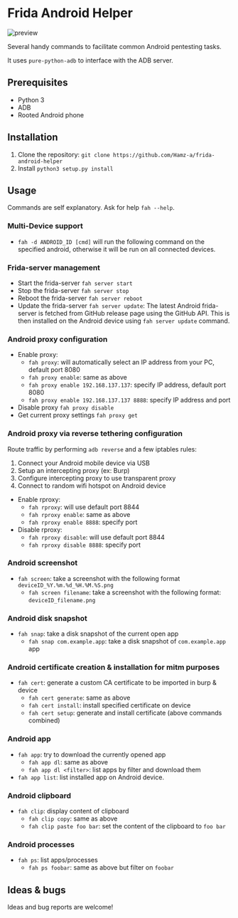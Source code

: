 # Frida Android Helper

![preview](preview.png?raw=true)

Several handy commands to facilitate common Android pentesting tasks.

It uses `pure-python-adb` to interface with the ADB server.


## Prerequisites
- Python 3
- ADB
- Rooted Android phone


## Installation
1. Clone the repository: `git clone https://github.com/Hamz-a/frida-android-helper`
2. Install `python3 setup.py install`


## Usage

Commands are self explanatory. Ask for help `fah --help`.


### Multi-Device support
- `fah -d ANDROID_ID [cmd]` will run the following command on the specified android, otherwise it will be run on all connected devices.


### Frida-server management

- Start the frida-server `fah server start`
- Stop the frida-server `fah server stop`
- Reboot the frida-server `fah server reboot`
- Update the frida-server `fah server update`: The latest Android frida-server is fetched from GitHub
release page using the GitHub API. This is then installed on the Android device using `fah server update` command.


### Android proxy configuration

- Enable proxy:
    - `fah proxy`: will automatically select an IP address from your PC, default port 8080
    - `fah proxy enable`: same as above
    - `fah proxy enable 192.168.137.137`: specify IP address, default port 8080
    - `fah proxy enable 192.168.137.137 8888`: specify IP address and port
- Disable proxy `fah proxy disable`
- Get current proxy settings `fah proxy get`


### Android proxy via reverse tethering configuration
Route traffic by performing `adb reverse` and a few iptables rules: 
1. Connect your Android mobile device via USB
2. Setup an intercepting proxy (ex: Burp)
3. Configure intercepting proxy to use transparent proxy
4. Connect to random wifi hotspot on Android device 

- Enable rproxy:
    - `fah rproxy`: will use default port 8844
    - `fah rproxy enable`: same as above
    - `fah rproxy enable 8888`: specify port
- Disable rproxy:
    - `fah rproxy disable`: will use default port 8844
    - `fah rproxy disable 8888`: specify port


### Android screenshot
- `fah screen`: take a screenshot with the following format `deviceID_%Y.%m.%d_%H.%M.%S.png`
    - `fah screen filename`: take a screenshot with the following format: `deviceID_filename.png`


### Android disk snapshot
- `fah snap`: take a disk snapshot of the current open app
    - `fah snap com.example.app`: take a disk snapshot of `com.example.app` app


### Android certificate creation & installation for mitm purposes
- `fah cert`: generate a custom CA certificate to be imported in burp & device
    - `fah cert generate`: same as above
    - `fah cert install`: install specified certificate on device
    - `fah cert setup`: generate and install certificate (above commands combined)

### Android app
- `fah app`: try to download the currently opened app
    - `fah app dl`: same as above
    - `fah app dl <filter>`: list apps by filter and download them
- `fah app list`: list installed app on Android device.


### Android clipboard
- `fah clip`: display content of clipboard
    - `fah clip copy`: same as above
    - `fah clip paste foo bar`: set the content of the clipboard to `foo bar`


### Android processes
- `fah ps`: list apps/processes
    - `fah ps foobar`: same as above but filter on `foobar`


## Ideas & bugs
Ideas and bug reports are welcome! 
